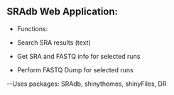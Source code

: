 
## SRAdb Web Application:

- Functions:

- Search SRA results (text) 
- Get SRA and FASTQ info for selected runs
- Perform FASTQ Dump for selected runs 

--Uses packages: SRAdb, shinythemes, shinyFiles, DR